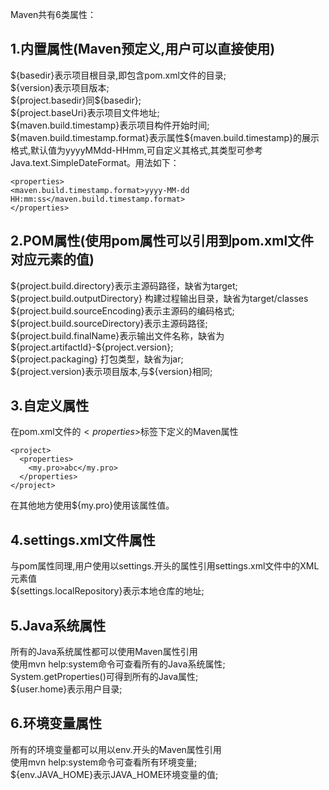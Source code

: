 Maven共有6类属性：  

## 1.内置属性(Maven预定义,用户可以直接使用)

\${basedir}表示项目根目录,即包含pom.xml文件的目录;  
\${version}表示项目版本;  
\${project.basedir}同\${basedir};  
\${project.baseUri}表示项目文件地址;  
\${maven.build.timestamp}表示项目构件开始时间;  
\${maven.build.timestamp.format}表示属性\${maven.build.timestamp}的展示格式,默认值为yyyyMMdd-HHmm,可自定义其格式,其类型可参考Java.text.SimpleDateFormat。用法如下：  

```
<properties>
<maven.build.timestamp.format>yyyy-MM-dd HH:mm:ss</maven.build.timestamp.format>
</properties>
```  

## 2.POM属性(使用pom属性可以引用到pom.xml文件对应元素的值)
\${project.build.directory}表示主源码路径，缺省为target;  
\${project.build.outputDirectory} 构建过程输出目录，缺省为target/classes  
\${project.build.sourceEncoding}表示主源码的编码格式;  
\${project.build.sourceDirectory}表示主源码路径;  
\${project.build.finalName}表示输出文件名称，缺省为\${project.artifactId}-\${project.version};  
\${project.packaging} 打包类型，缺省为jar;  
\${project.version}表示项目版本,与\${version}相同;  

## 3.自定义属性
在pom.xml文件的$<properties>$标签下定义的Maven属性  

```
<project>
  <properties>
    <my.pro>abc</my.pro>
  </properties>
</project>
```  

在其他地方使用${my.pro}使用该属性值。  

## 4.settings.xml文件属性
与pom属性同理,用户使用以settings.开头的属性引用settings.xml文件中的XML元素值  
${settings.localRepository}表示本地仓库的地址;  

## 5.Java系统属性
所有的Java系统属性都可以使用Maven属性引用  
使用mvn help:system命令可查看所有的Java系统属性;  
System.getProperties()可得到所有的Java属性;  
${user.home}表示用户目录;  

## 6.环境变量属性
所有的环境变量都可以用以env.开头的Maven属性引用  
使用mvn help:system命令可查看所有环境变量;  
${env.JAVA_HOME}表示JAVA_HOME环境变量的值;  